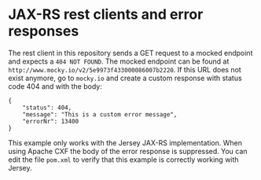 # JAX-RS rest clients and error responses

The rest client in this repository sends a GET request to a mocked endpoint and expects a `404 NOT FOUND`.
The mocked endpoint can be found at `http://www.mocky.io/v2/5e9973f433000086007b2220`. If this URL does not exist anymore,
go to `mocky.io` and create a custom response with status code 404 and with the body:

```
{
    "status": 404,
    "message": "This is a custom error message",
    "errorNr": 13400
}
```
This example only works with the Jersey JAX-RS implementation. When using Apache CXF the body of the error response is 
suppressed. You can edit the file `pom.xml` to verify that this example is correctly working with Jersey.
